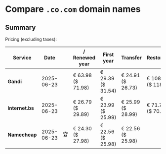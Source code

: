 # Compare `.co.com` domain names

## Summary

Pricing (excluding taxes):

| Service | Date |  | / Renewed year | First year | Transfer | Restoration |
|--|--|--|--|--|--|--|
| **Gandi** | 2025-06-23 |  | € 63.98<br>($ 71.98) | € 29.39<br>($ 31.54) | € 24.91<br>($ 26.73) | € 108.85<br>($ 118.02) |
| **Internet.bs** | 2025-06-23 |  | € 26.79<br>($ 29.89) | € 23.99<br>($ 25.99) | € 25.99<br>($ 28.99) | € 71.79<br>($ 70.95) |
| **Namecheap** | 2025-06-23 | 🏆 | € 24.30<br>($ 27.98) | € 22.56<br>($ 25.98) | € 22.56<br>($ 25.98) |  |
